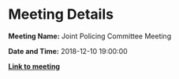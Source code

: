 # Meeting Details

**Meeting Name:** Joint Policing Committee Meeting

**Date and Time:** 2018-12-10 19:00:00

**<a href="https://www.limerick.ie/council/whats-on/joint-policing-committee-meeting-6" target="_blank">Link to meeting</a>**
